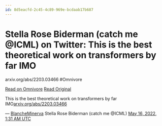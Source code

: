 ```yaml
---
id: 8d5eacfd-2c45-4c89-969e-bcdaab17b687
---
```


# Stella Rose Biderman (catch me @ICML) on Twitter: This is the best theoretical work on transformers by far IMO

arxiv.org/abs/2203.03466
#Omnivore

[Read on Omnivore](https://omnivore.app/me/https-twitter-com-blanche-minerva-status-1526012367989006337-1897da819ae)
[Read Original](https://twitter.com/BlancheMinerva/status/1526012367989006337)

This is the best theoretical work on transformers by far IMO[arxiv.org/abs/2203.03466](https://arxiv.org/abs/2203.03466)

 — [BlancheMinerva](https://twitter.com/BlancheMinerva) Stella Rose Biderman (catch me @ICML) [May 16, 2022, 1:31 AM UTC](https://twitter.com/BlancheMinerva/status/1526012367989006337) 


